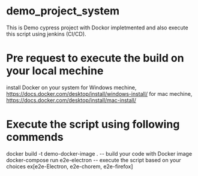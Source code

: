 # demo_project_system
This is Demo cypress project with Dockor impletmented and also execute this script using jenkins (CI/CD).


# Pre request to execute the build on your local mechine 
install Docker on your system 
 for Windows mechine,
 https://docs.docker.com/desktop/install/windows-install/
 for mac mechine,
 https://docs.docker.com/desktop/install/mac-install/
 
# Execute the script using following commends 
docker build -t demo-docker-image . -- build your code with Docker image
docker-compose run e2e-electron    -- execute the script based on your choices ex[e2e-Electron, e2e-chorem, e2e-firefox] 
